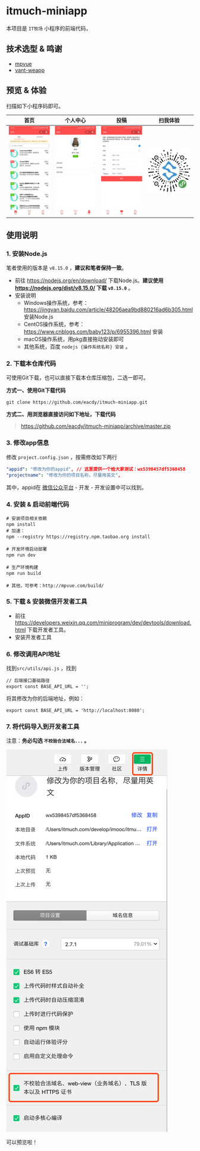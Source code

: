 # itmuch-miniapp
本项目是 `IT牧场` 小程序的前端代码，

## 技术选型 & 鸣谢

* [mpvue](https://github.com/Meituan-Dianping/mpvue)
* [vant-weapp](https://github.com/youzan/vant-weapp)

## 预览 & 体验

扫描如下小程序码即可。

| 首页 | 个人中心 | 投稿 | 扫我体验 |
| ------------------------------------------------------------ | ---- | ---- | ---- |
| ![小程序](images/preview-1.jpg) | ![小程序](images/preview-2.jpg)     |   ![小程序](images/preview-3.jpg)   | ![小程序](images/itmuch.png)     |



## 使用说明

### 1. 安装Node.js

笔者使用的版本是 `v8.15.0` ，**建议和笔者保持一致**。

* 前往 <https://nodejs.org/en/download/> 下载Node.js。**建议使用 <https://nodejs.org/dist/v8.15.0/> 下载 `v8.15.0`** 。
* 安装说明
  * Windows操作系统，参考： <https://jingyan.baidu.com/article/48206aea9bd880216ad6b305.html> 安装Node.js
  * CentOS操作系统，参考： <https://www.cnblogs.com/baby123/p/6955396.html> 安装
  * macOS操作系统，用pkg直接拖动安装即可
  * 其他系统，百度 `nodejs {操作系统名称} 安装` 。

### 2. 下载本仓库代码

可使用Git下载，也可以直接下载本仓库压缩包，二选一即可。

**方式一、使用Git下载代码**

```shell
git clone https://github.com/eacdy/itmuch-miniapp.git
```

**方式二、用浏览器直接访问如下地址，下载代码**

> <https://github.com/eacdy/itmuch-miniapp/archive/master.zip>

### 3. 修改app信息

修改 `project.config.json` ，按需修改如下两行

```yaml
"appid": "修改为你的appid", // 这里提供一个给大家测试：wx5398457df5368458
"projectname": "修改为你的项目名称，尽量用英文",
```

其中，appid在 [微信公众平台](https://mp.weixin.qq.com/) - 开发 - 开发设置中可以找到。

### 4. 安装 & 启动前端代码

```shell
# 安装项目相关依赖
npm install
# 加速：
npm --registry https://registry.npm.taobao.org install

# 开发环境启动部署
npm run dev

# 生产环境构建
npm run build

# 其他，可参考：http://mpvue.com/build/
```

### 5. 下载 & 安装微信开发者工具

* 前往 <https://developers.weixin.qq.com/miniprogram/dev/devtools/download.html> 下载开发者工具。
* 安装开发者工具

### 6. 修改调用API地址

找到`src/utils/api.js` ，找到

```shell
// 后端接口基础路径
export const BASE_API_URL = '';
```

将其修改为你的后端地址，例如：

```shell
export const BASE_API_URL = 'http://localhost:8080';
```

### 7. 将代码导入到开发者工具

注意：**务必勾选 `不校验合法域名...` 。**

![开发者工具](images/dev-tools.png)

可以预览啦！

